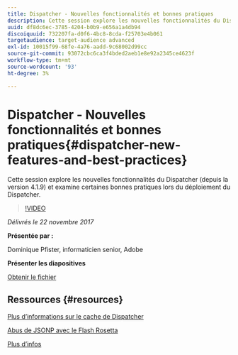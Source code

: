 ```yaml
---
title: Dispatcher - Nouvelles fonctionnalités et bonnes pratiques
description: Cette session explore les nouvelles fonctionnalités du Dispatcher (depuis la version 4.1.9) et examine certaines bonnes pratiques lors du déploiement du Dispatcher.
uuid: df8dc6ec-3785-4204-b0b9-e656a1a4db94
discoiquuid: 732207fa-d0f6-4bc8-8cda-f25703e4b061
targetaudience: target-audience advanced
exl-id: 10015f99-68fe-4a76-aadd-9c68002d99cc
source-git-commit: 93072cbc6ca3f4bded2aeb1e8e92a2345ce4623f
workflow-type: tm+mt
source-wordcount: '93'
ht-degree: 3%

---
```


# Dispatcher - Nouvelles fonctionnalités et bonnes pratiques{#dispatcher-new-features-and-best-practices}

Cette session explore les nouvelles fonctionnalités du Dispatcher (depuis la version 4.1.9) et examine certaines bonnes pratiques lors du déploiement du Dispatcher.

>[!VIDEO](https://video.tv.adobe.com/v/20842/?quality=9)

*Délivrés le 22 novembre 2017*

**Présentée par :**

Dominique Pfister, informaticien senior, Adobe

**Présenter les diapositives**

[Obtenir le fichier](assets/dispatcher-aemgemsnov2017.pdf)

## Ressources {#resources}

[Plus d’informations sur le cache de Dispatcher](https://github.com/cqsupport/webinar-dispatchercache)

[Abus de JSONP avec le Flash Rosetta](https://miki.it/blog/2014/7/8/abusing-jsonp-with-rosetta-flash/)

[Plus d’infos](https://adobe-consulting-services.github.io/acs-aem-commons/features/dispatcher-ttl/index.html)

<!--
[Get back to the Overview](https://helpx.adobe.com/experience-manager/kt/eseminars/gems/aem-index.html)
-->
